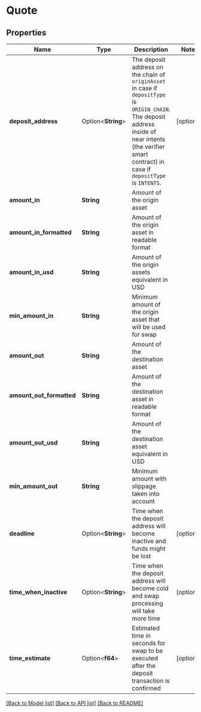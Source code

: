 # Quote

## Properties

Name | Type | Description | Notes
------------ | ------------- | ------------- | -------------
**deposit_address** | Option<**String**> | The deposit address on the chain of `originAsset` in case if `depositType` is `ORIGIN_CHAIN`.  The deposit address inside of near intents (the verifier smart contract) in case if `depositType` is `INTENTS`. | [optional]
**amount_in** | **String** | Amount of the origin asset | 
**amount_in_formatted** | **String** | Amount of the origin asset in readable format | 
**amount_in_usd** | **String** | Amount of the origin assets equivalent in USD | 
**min_amount_in** | **String** | Minimum amount of the origin asset that will be used for swap | 
**amount_out** | **String** | Amount of the destination asset | 
**amount_out_formatted** | **String** | Amount of the destination asset in readable format | 
**amount_out_usd** | **String** | Amount of the destination asset equivalent in USD | 
**min_amount_out** | **String** | Minimum amount with slippage taken into account | 
**deadline** | Option<**String**> | Time when the deposit address will become inactive and funds might be lost | [optional]
**time_when_inactive** | Option<**String**> | Time when the deposit address will become cold and swap processing will take more time | [optional]
**time_estimate** | Option<**f64**> | Estimated time in seconds for swap to be executed after the deposit transaction is confirmed | [optional]

[[Back to Model list]](../README.md#documentation-for-models) [[Back to API list]](../README.md#documentation-for-api-endpoints) [[Back to README]](../README.md)


